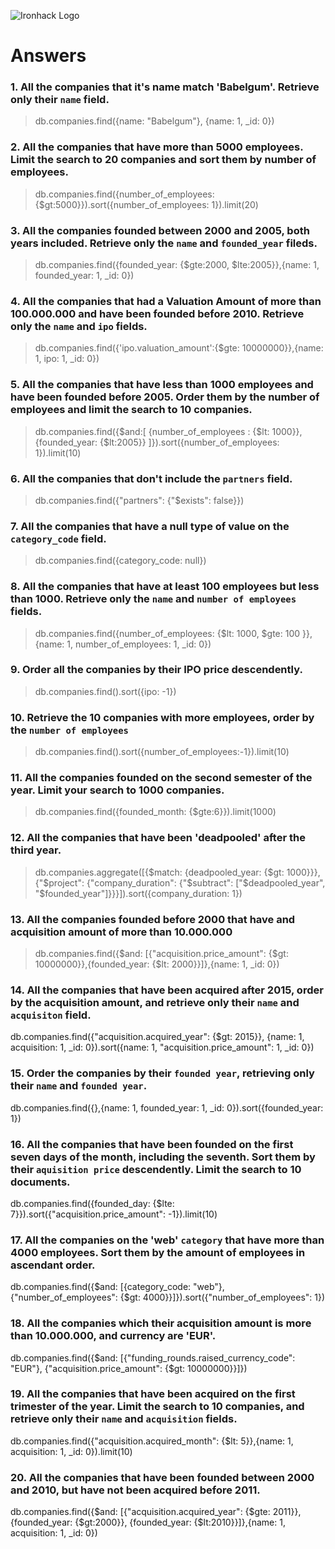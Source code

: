 ![Ironhack Logo](https://i.imgur.com/1QgrNNw.png)

# Answers

### 1. All the companies that it's name match 'Babelgum'. Retrieve only their `name` field.

> db.companies.find({name: "Babelgum"}, {name: 1, _id: 0})

### 2. All the companies that have more than 5000 employees. Limit the search to 20 companies and sort them by **number of employees**.

> db.companies.find({number_of_employees: {$gt:5000}}).sort({number_of_employees: 1}).limit(20)

### 3. All the companies founded between 2000 and 2005, both years included. Retrieve only the `name` and `founded_year` fileds.

> db.companies.find({founded_year: {$gte:2000, $lte:2005}},{name: 1, founded_year: 1, _id: 0})

### 4. All the companies that had a Valuation Amount of more than 100.000.000 and have been founded before 2010. Retrieve only the `name` and `ipo` fields.

> db.companies.find({'ipo.valuation_amount':{$gte: 10000000}},{name: 1, ipo: 1, _id: 0})

### 5. All the companies that have less than 1000 employees and have been founded before 2005. Order them by the number of employees and limit the search to 10 companies.

> db.companies.find({$and:[ {number_of_employees : {$lt: 1000}}, {founded_year: {$lt:2005}} ]}).sort({number_of_employees: 1}).limit(10)

### 6. All the companies that don't include the `partners` field.

> db.companies.find({"partners": {"$exists": false}})

### 7. All the companies that have a null type of value on the `category_code` field.

> db.companies.find({category_code: null})

### 8. All the companies that have at least 100 employees but less than 1000. Retrieve only the `name` and `number of employees` fields.

> db.companies.find({number_of_employees: {$lt: 1000, $gte: 100 }},{name: 1, number_of_employees: 1, _id: 0})

### 9. Order all the companies by their IPO price descendently.

> db.companies.find().sort({ipo: -1})

### 10. Retrieve the 10 companies with more employees, order by the `number of employees`

> db.companies.find().sort({number_of_employees:-1}).limit(10)

### 11. All the companies founded on the second semester of the year. Limit your search to 1000 companies.

> db.companies.find({founded_month: {$gte:6}}).limit(1000)

### 12. All the companies that have been 'deadpooled' after the third year.

<!-- Only substracting the deadpooled and founding year -->
>db.companies.aggregate([{$match: {deadpooled_year: {$gt: 1000}}}, {"$project": {"company_duration": {"$subtract": ["$deadpooled_year", "$founded_year"]}}}]).sort({company_duration: 1})


### 13. All the companies founded before 2000 that have and acquisition amount of more than 10.000.000

> db.companies.find({$and: [{"acquisition.price_amount": {$gt: 10000000}},{founded_year: {$lt: 2000}}]},{name: 1, _id: 0})

### 14. All the companies that have been acquired after 2015, order by the acquisition amount, and retrieve only their `name` and `acquisiton` field.

db.companies.find({"acquisition.acquired_year": {$gt: 2015}}, {name: 1, acquisition: 1, _id: 0}).sort({name: 1, "acquisition.price_amount": 1, _id: 0})

### 15. Order the companies by their `founded year`, retrieving only their `name` and `founded year`.

db.companies.find({},{name: 1, founded_year: 1, _id: 0}).sort({founded_year: 1})

### 16. All the companies that have been founded on the first seven days of the month, including the seventh. Sort them by their `aquisition price` descendently. Limit the search to 10 documents.

db.companies.find({founded_day: {$lte: 7}}).sort({"acquisition.price_amount": -1}).limit(10)

### 17. All the companies on the 'web' `category` that have more than 4000 employees. Sort them by the amount of employees in ascendant order.

db.companies.find({$and: [{category_code: "web"}, {"number_of_employees": {$gt: 4000}}]}).sort({"number_of_employees": 1})

### 18. All the companies which their acquisition amount is more than 10.000.000, and currency are 'EUR'.

db.companies.find({$and: [{"funding_rounds.raised_currency_code": "EUR"}, {"acquisition.price_amount": {$gt: 10000000}}]})

### 19. All the companies that have been acquired on the first trimester of the year. Limit the search to 10 companies, and retrieve only their `name` and `acquisition` fields.

db.companies.find({"acquisition.acquired_month": {$lt: 5}},{name: 1, acquisition: 1, _id: 0}).limit(10)

### 20. All the companies that have been founded between 2000 and 2010, but have not been acquired before 2011.

db.companies.find({$and: [{"acquisition.acquired_year": {$gte: 2011}}, {founded_year: {$gt:2000}}, {founded_year: {$lt:2010}}]},{name: 1, acquisition: 1, _id: 0})